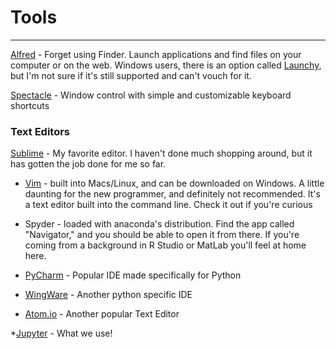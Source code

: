 # Tools
---
[Alfred](https://www.alfredapp.com/) - Forget using Finder. Launch applications and find files on your computer or on the web. Windows users, there is an option called [Launchy](http://www.launchy.net/), but I'm not sure if it's still supported and can't vouch for it.

[Spectacle](https://www.spectacleapp.com/) - Window control with simple and customizable keyboard shortcuts

### Text Editors
[Sublime](https://www.sublimetext.com/3) - My favorite editor. I haven't done much shopping around, but it has gotten the job done for me so far.

* [Vim](http://www.vim.org/) - built into Macs/Linux, and can be downloaded on Windows. A little daunting for the new programmer, and definitely not recommended. It's a text editor built into the command line. Check it out if you're curious

* Spyder - loaded with anaconda's distribution. Find the app called "Navigator," and you should be able to open it from there. If you're coming from a background in R Studio or MatLab you'll feel at home here.

* [PyCharm](https://www.jetbrains.com/pycharm/) - Popular IDE made specifically for Python

* [WingWare](https://wingware.com/) - Another python specific IDE

* [Atom.io](https://atom.io/) - Another popular Text Editor

*[Jupyter](http://jupyter.org/) - What we use!

